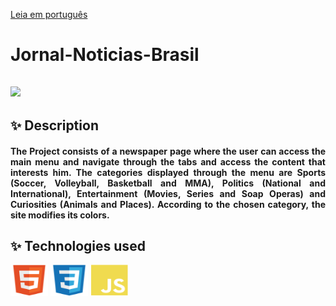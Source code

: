 <a href="README_portuguese.md" target="_blank">Leia em português<a/> 

# Jornal-Noticias-Brasil

## <img src="gif.gif" width="auto" height="auto"/>
## ✨ Description

#### <p align="justify">The Project consists of a newspaper page where the user can access the main menu and navigate through the tabs and access the content that interests him. The categories displayed through the menu are Sports (Soccer, Volleyball, Basketball and MMA), Politics (National and International), Entertainment (Movies, Series and Soap Operas) and Curiosities (Animals and Places). According to the chosen category, the site modifies its colors.</p>


## ✨ Technologies used 
<div style="display: inline_block">
  <img align="center" alt="Allan-HTML" height="50" width="60" src="https://raw.githubusercontent.com/devicons/devicon/master/icons/html5/html5-original.svg">
  <img align="center" alt="Allan-CSS" height="50" width="60" src="https://raw.githubusercontent.com/devicons/devicon/master/icons/css3/css3-original.svg">
  <img align="center" alt="Allan-Js" height="50" width="60" src="https://raw.githubusercontent.com/devicons/devicon/master/icons/javascript/javascript-plain.svg">
</div>
